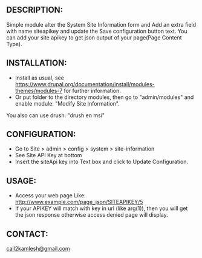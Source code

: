 DESCRIPTION:
-----------------
Simple module alter the System Site Information form and Add an extra field with name siteapikey and update the Save
configuration button text. You can add your site apikey to get json output of your page(Page Content Type).


INSTALLATION:
------------------
* Install as usual, see https://www.drupal.org/documentation/install/modules-themes/modules-7 for further information.
* Or put folder to the directory modules, then go to "admin/modules" and enable 
module: "Modify Site Information". 

You also can use drush: "drush en msi"


CONFIGURATION:
------------------
* Go to Site > admin > config > system > site-information
* See Site API Key at bottom
* Insert the siteApi key into Text box and click to Update Configuration.

USAGE:
------------------
* Access your web page Like: http://www.example.com/page_json/SITEAPIKEY/5
* If your APIKEY will match with key in url (like arg(1)), then you will get the json response otherwise access denied page
will display.

CONTACT:
------------------
call2kamlesh@gmail.com
